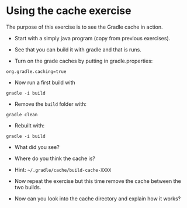 Using the cache exercise
========================

The purpose of this exercise is to see the Gradle cache in action.

* Start with a simply java program (copy from previous exercises).

* See that you can build it with gradle and that is runs.

* Turn on the grade caches by putting in gradle.properties:
```
org.gradle.caching=true
```

* Now run a first build with
```shell
gradle -i build
```

* Remove the `build` folder with:
```shell
gradle clean
```

* Rebuilt with:
```shell
gradle -i build
```

* What did you see?

* Where do you think the cache is?

* Hint: `~/.gradle/cache/build-cache-XXXX`

* Now repeat the exercise but this time remove the cache between the two builds.

* Now can you look into the cache directory and explain how it works?
